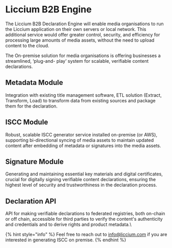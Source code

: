 # Liccium B2B Engine

The Liccium B2B Declaration Engine will enable media organisations to run the Liccium application on their own servers or local network. This additional service would offer greater control, security, and efficiency for processing large amounts of media assets, without the need to upload content to the cloud.

The On-premise solution for media organisations is offering businesses a streamlined, ‘plug-and- play’ system for scalable, verifiable content declarations.

## Metadata Module

Integration with existing title management software, ETL solution (Extract, Transform, Load) to transform data from existing sources and package them for the declaration.

## ISCC Module

Robust, scalable ISCC generator service installed on-premise (or AWS), supporting bi-directional syncing of media assets to maintain updated content after embedding of  metadata or signatures into the media assets.

## Signature Module

Generating and maintaining essential key materials and digital certificates, crucial for digitally signing verifiable content declarations, ensuring the highest level of security and trustworthiness in the declaration process.

## Declaration API

API for making verifiable declarations to federated registries, both on-chain or off chain, accessible for third parties to verify the content's authenticity and credentials and to derive rights and product metadata.\


{% hint style="info" %}
Feel free to reach out to info@liccium.com if you are interested in generating ISCC on premise.&#x20;
{% endhint %}
